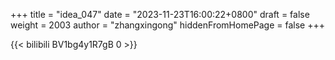 +++
title = "idea_047"
date = "2023-11-23T16:00:22+0800"
draft = false
weight = 2003
author = "zhangxingong"
hiddenFromHomePage = false
+++

{{< bilibili BV1bg4y1R7gB 0 >}}
